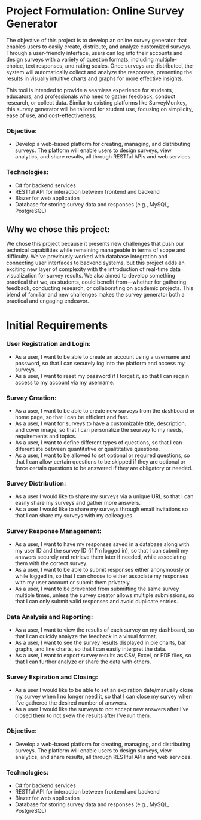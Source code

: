 # Project Formulation: Online Survey Generator

The objective of this project is to develop an online survey generator that enables users to easily create, distribute, and analyze customized surveys. Through a user-friendly interface, users can log into their accounts and design surveys with a variety of question formats, including multiple-choice, text responses, and rating scales. Once surveys are distributed, the system will automatically collect and analyze the responses, presenting the results in visually intuitive charts and graphs for more effective insights.

This tool is intended to provide a seamless experience for students, educators, and professionals who need to gather feedback, conduct research, or collect data. Similar to existing platforms like SurveyMonkey, this survey generator will be tailored for student use, focusing on simplicity, ease of use, and cost-effectiveness.

### Objective:
* Develop a web-based platform for creating, managing, and distributing surveys. The platform will enable users to design surveys, view analytics, and share results, all through RESTful APIs and web services.

### Technologies:
* C# for backend services
* RESTful API for interaction between frontend and backend
* Blazer for web application
* Database for storing survey data and responses (e.g., MySQL, PostgreSQL)

## Why we chose this project:

We chose this project because it presents new challenges that push our technical capabilities while remaining manageable in terms of scope and difficulty. We've previously worked with database integration and connecting user interfaces to backend systems, but this project adds an exciting new layer of complexity with the introduction of real-time data visualization for survey results. We also aimed to develop something practical that we, as students, could benefit from—whether for gathering feedback, conducting research, or collaborating on academic projects. This blend of familiar and new challenges makes the survey generator both a practical and engaging endeavor.

# Initial Requirements

### User Registration and Login:
* As a user, I want to be able to create an account using a username and password, so that I can securely log into the platform and access my surveys.
* As a user, I want to reset my password if I forget it, so that I can regain access to my account via my username.

### Survey Creation:
* As a user, I want to be able to create new surveys from the dashboard or home page, so that I can be efficient and fast.
* As a user, I want for surveys to have a customizable title, description, and cover image, so that I can personalize the seurvey to my needs, requirements and topics.
* As a user, I want to define different types of questions, so that I can diferentiate between quantitative or qualititative questions.
* As a user, I want to be allowed to set optional or required questions, so that I can allow certain questions to be skipped if they are optional or force certain questions to be answered if they are obligatory or needed.

### Survey Distribution:
* As a user I would like to share my surveys via a unique URL so that I can easily share my surveys and gather more answers.
* As a user I would like to share my surveys through email invitations so that I can share my surveys with my colleagues.
  
### Survey Response Management:
* As a user, I want to have my responses saved in a database along with my user ID and the survey ID (if I’m logged in), so that I can submit my answers securely and retrieve them later if needed, while associating them with the correct survey.
* As a user, I want to be able to submit responses either anonymously or while logged in, so that I can choose to either associate my responses with my user account or submit them privately.
* As a user, I want to be prevented from submitting the same survey multiple times, unless the survey creator allows multiple submissions, so that I can only submit valid responses and avoid duplicate entries.

### Data Analysis and Reporting:
* As a user, I want to view the results of each survey on my dashboard, so that I can quickly analyze the feedback in a visual format.
* As a user, I want to see the survey results displayed in pie charts, bar graphs, and line charts, so that I can easily interpret the data.
* As a user, I want to export survey results as CSV, Excel, or PDF files, so that I can further analyze or share the data with others.

### Survey Expiration and Closing:
* As a user I would like to be able to set an expiration date/manually close my survey when I no longer need it, so that I can close my survey when I’ve gathered the desired number of answers.
* As a user I would like the surveys to not accept new answers after I’ve closed them to not skew the results after I’ve run them.

### Objective:
* Develop a web-based platform for creating, managing, and distributing surveys. The platform will enable users to design surveys, view analytics, and share results, all through RESTful APIs and web services.

### Technologies:
* C# for backend services
* RESTful API for interaction between frontend and backend
* Blazer for web application
* Database for storing survey data and responses (e.g., MySQL, PostgreSQL)

